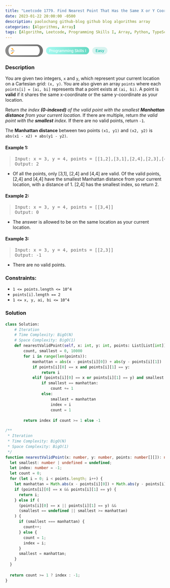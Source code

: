 ```yaml
---
title: "Leetcode 1779. Find Nearest Point That Has the Same X or Y Coordinate"
date: 2023-01-22 20:00:00 -0500
description: paolochang github-blog github blog algorithms array
categories: [Algorithms, Array]
tags: [Algorithm, Leetcode, Programming Skills I, Array, Python, TypeScript]
---
```


<style type='text/css'>
blockquote {
  margin-left: 14px;
}
img {
  left: 0 !important;
  transform: none !important;
  -webkit-transform: none !important;
}
[class*="summary"] {
  display: none;
}
[class*="header"] {
  display: flex;
  flex-direction: row;
  align-items: center;
  gap: 10px;
}
[class*="leet_logo"] {
  height: 29px;
  padding: 5px 10px;
  border-radius: 21px;
  background-color: #f7f7f7;
  background: linear-gradient(90deg, rgba(80,80,80,0.65) 0%, rgba(36,36,36,0.65) 100%);
}
[class*="leet_badge"] {
  color: #FFFFFF;
  font-size: 12px;
  font-weight: 500;
  padding: 4px 10px;
  border-radius: 21px;
  background: linear-gradient(90deg, rgba(115,247,234,0.65) 0%, rgba(20,198,163,0.65) 100%);
}
[class*="easy"] {
  color: #00B8A3;
  font-size: 12px;
  font-weight: 500;
  padding: 4px 10px;
  border-radius: 21px;
  background-color: rgba(0, 184, 163, 0.15);
}
[class*="medium"] {
  color: #FFC01E;
  font-size: 12px;
  font-weight: 500;
  padding: 4px 10px;
  border-radius: 21px;
  background-color: #FFC01E26;
}
@media only screen and (max-width: 768px) {
  blockquote {
    margin-left: 10px;
  }
  [class*="highlighter-rouge"] {
    margin: 0 5px;
  }
}
</style>

<div class=summary>
  You are given two integers, `x` and `y`, which represent your current location on a Cartesian grid: `(x, y)`. You are also given an array `points` where each `points[i] = [ai, bi]` represents that a point exists at `(ai, bi)`. A point is valid if it shares the same x-coordinate or the same y-coordinate as your location.
</div>

<div id=header class=header>
  <img class=leet_logo src="/assets/img/leetcode_logo.png" />
  <span class=leet_badge>Programming Skills I</span>
  <span class=easy>Easy</span>
</div>

### Description

You are given two integers, `x` and `y`, which represent your current location on a Cartesian grid: `(x, y)`. You are also given an array `points` where each `points[i] = [ai, bi]` represents that a point exists at `(ai, bi)`. A point is **valid** if it shares the same x-coordinate or the same y-coordinate as your location.

Return _the index ***(0-indexed)*** of the valid point with the smallest ***Manhattan distance*** from your current location_. If there are multiple, return _the valid point with the ***smallest*** index_. If there are no valid points, return `-1`.

The **Manhattan distance** between two points `(x1, y1)` and `(x2, y2)` is `abs(x1 - x2) + abs(y1 - y2)`.

#### Example 1:

> <pre>
> Input: x = 3, y = 4, points = [[1,2],[3,1],[2,4],[2,3],[4,4]]
> Output: 2
> </pre>

- Of all the points, only [3,1], [2,4] and [4,4] are valid. Of the valid points, [2,4] and [4,4] have the smallest Manhattan distance from your current location, with a distance of 1. [2,4] has the smallest index, so return 2.

#### Example 2:

> <pre>
> Input: x = 3, y = 4, points = [[3,4]]
> Output: 0
> </pre>

- The answer is allowed to be on the same location as your current location.

#### Example 3:

> <pre>
> Input: x = 3, y = 4, points = [[2,3]]
> Output: -1
> </pre>

- There are no valid points.

### Constraints:

- `1 <= points.length <= 10^4`
- `points[i].length == 2`
- `1 <= x, y, ai, bi <= 10^4`

### Solution

```py
class Solution:
    # Iteration
    # Time Complexity: BigO(N)
    # Space Complexity: BigO(1)
    def nearestValidPoint(self, x: int, y: int, points: List[List[int]]) -> int:
        count, smallest = 0, 10000
        for i in range(len(points)):
            manhattan = abs(x - points[i][0]) + abs(y - points[i][1])
            if points[i][0] == x and points[i][1] == y:
                return i
            elif (points[i][0] == x or points[i][1] == y) and smallest >= manhattan:
                if smallest == manhattan:
                    count += 1
                else:
                    smallest = manhattan
                    index = i
                    count = 1

        return index if count >= 1 else -1
```

```ts
/**
 * Iteration
 * Time Complexity: BigO(N)
 * Space Complexity: BigO(1)
 */
function nearestValidPoint(x: number, y: number, points: number[][]): number {
  let smallest: number | undefined = undefined;
  let index: number = -1;
  let count = 0;
  for (let i = 0; i < points.length; i++) {
    let manhattan = Math.abs(x - points[i][0]) + Math.abs(y - points[i][1]);
    if (points[i][0] == x && points[i][1] == y) {
      return i;
    } else if (
      (points[i][0] == x || points[i][1] == y) &&
      (smallest == undefined || smallest >= manhattan)
    ) {
      if (smallest === manhattan) {
        count++;
      } else {
        count = 1;
        index = i;
      }
      smallest = manhattan;
    }
  }

  return count >= 1 ? index : -1;
}
```

<script>
  const anchor = document.getElementById("header").querySelector("a");
  anchor.classList.remove("popup");
  anchor.style.cursor = "pointer";
  anchor.setAttribute("target", "_black");
  anchor.setAttribute("href", "https://leetcode.com/problems/find-nearest-point-that-has-the-same-x-or-y-coordinate/");
</script>
